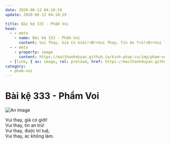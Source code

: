 ```yaml
---
date: 2020-06-12 04:10:19
update: 2020-06-12 04:10:19

title: Bài kệ 333 - Phẩm Voi
head:
  - - meta
    - name: Bài kệ 333 - Phẩm Voi
      content: Vui Thay, Già Có Giới!<Br>Vui Thay, Tín An Trú!<Br>Vui Thay, Được Trí Tuệ,<Br>Vui Thay, Ác Không Làm.<Br>
  - - meta
    - property: image
      content: https://maithanhduyan.github.io/kinh-phap-cu/img/pham-voi/pham-voi-333.jpg
  - [link, { as: image, rel: preload, href: https://maithanhduyan.github.io/kinh-phap-cu/img/pham-voi/pham-voi-333.jpg }]
category:
  - pham-voi
---
```


# Bài kệ 333 - Phẩm Voi

![An image](/img/pham-voi/pham-voi-333.jpg)

Vui thay, già có giới!<br>Vui thay, tín an trú!<br>Vui thay, được trí tuệ,<br>Vui thay, ác không làm.<br>
